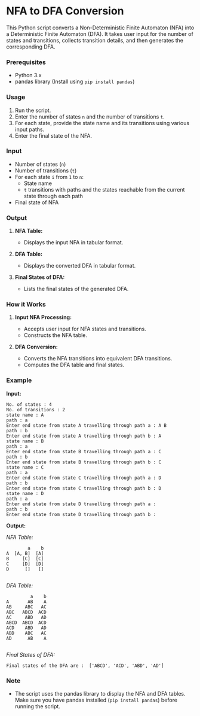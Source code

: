 # NFA to DFA Conversion

This Python script converts a Non-Deterministic Finite Automaton (NFA) into a Deterministic Finite Automaton (DFA). It takes user input for the number of states and transitions, collects transition details, and then generates the corresponding DFA.

### Prerequisites

- Python 3.x
- pandas library (Install using `pip install pandas`)

### Usage

1. Run the script.
2. Enter the number of states `n` and the number of transitions `t`.
3. For each state, provide the state name and its transitions using various input paths.
4. Enter the final state of the NFA.

### Input

- Number of states (`n`)
- Number of transitions (`t`)
- For each state `i` from `1` to `n`:
    - State name
    - `t` transitions with paths and the states reachable from the current state through each path
- Final state of NFA

### Output

1. **NFA Table:** 
   - Displays the input NFA in tabular format.
   
2. **DFA Table:** 
   - Displays the converted DFA in tabular format.

3. **Final States of DFA:** 
   - Lists the final states of the generated DFA.

### How it Works

1. **Input NFA Processing:**
   - Accepts user input for NFA states and transitions.
   - Constructs the NFA table.

2. **DFA Conversion:**
   - Converts the NFA transitions into equivalent DFA transitions.
   - Computes the DFA table and final states.

### Example

**Input:**
```
No. of states : 4
No. of transitions : 2
state name : A
path : a
Enter end state from state A travelling through path a : A B
path : b
Enter end state from state A travelling through path b : A
state name : B
path : a
Enter end state from state B travelling through path a : C
path : b
Enter end state from state B travelling through path b : C
state name : C
path : a
Enter end state from state C travelling through path a : D
path : b
Enter end state from state C travelling through path b : D
state name : D
path : a
Enter end state from state D travelling through path a : 
path : b
Enter end state from state D travelling through path b : 

```

**Output:**

*NFA Table:*
```
        a    b
A  [A, B]  [A]
B     [C]  [C]
C     [D]  [D]
D      []   []
      
```

*DFA Table:*
```
         a    b
A       AB    A
AB     ABC   AC
ABC   ABCD  ACD
AC     ABD   AD
ABCD  ABCD  ACD
ACD    ABD   AD
ABD    ABC   AC
AD      AB    A
   
```

*Final States of DFA:*
```
Final states of the DFA are :  ['ABCD', 'ACD', 'ABD', 'AD']
```

### Note
- The script uses the pandas library to display the NFA and DFA tables. Make sure you have pandas installed (`pip install pandas`) before running the script.
